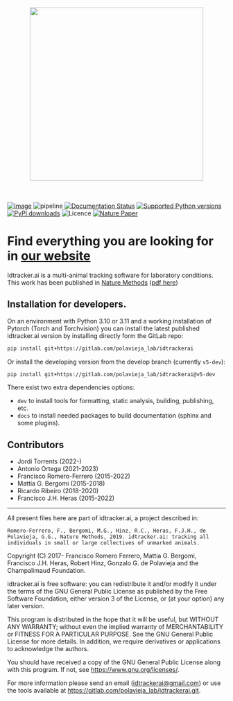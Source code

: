 <h1 align="center">
<img src="https://gitlab.com/polavieja_lab/idtrackerai/-/raw/master/docs/source/_static/logo_neutral.svg" width="400">
</h1><br>

[![image](http://img.shields.io/pypi/v/idtrackerai.svg)](https://pypi.python.org/pypi/idtrackerai/)
![pipeline](https://gitlab.com/polavieja_lab/idtrackerai/badges/master/pipeline.svg)
[![Documentation Status](https://readthedocs.org/projects/idtrackerai/badge/?version=latest)](https://idtracker.ai/)
[![Supported Python versions](https://img.shields.io/pypi/pyversions/idtrackerai.svg?logo=python&logoColor=FFE873)](https://pypi.org/project/idtrackerai/)
[![PyPI downloads](https://img.shields.io/pypi/dm/idtrackerai.svg)](https://pypistats.org/packages/idtrackerai)
![Licence](https://img.shields.io/gitlab/license/polavieja_lab/idtrackerai.svg)
[![Nature Paper](https://img.shields.io/badge/DOI-10.1038%2Fs41592--018--0295--5-blue)](
https://doi.org/10.1038/s41592-018-0295-5)

# Find everything you are looking for in [our website](https://idtracker.ai)

Idtracker.ai is a multi-animal tracking software for laboratory conditions. This work has been published in [Nature Methods](https://doi.org/10.1038/s41592-018-0295-5) ([pdf here](https://drive.google.com/file/d/1fYBcmH6PPlwy0AQcr4D0iS2Qd-r7xU9n/view?usp=sharing))

## Installation for developers.

On an environment with Python 3.10 or 3.11 and a working installation of Pytorch (Torch and Torchvision) you can install the latest published idtracker.ai version by installing directly form the GitLab repo:

``` bash
pip install git+https://gitlab.com/polavieja_lab/idtrackerai
```

Or install the developing version from the develop branch (currently `v5-dev`):

``` bash
pip install git+https://gitlab.com/polavieja_lab/idtrackerai@v5-dev
```


There exist two extra dependencies options:
 - ``dev`` to install tools for formatting, static analysis, building, publishing, etc.
 - ``docs`` to install needed packages to build documentation (sphinx and some plugins).

## Contributors
* Jordi Torrents (2022-)
* Antonio Ortega (2021-2023)
* Francisco Romero-Ferrero (2015-2022)
* Mattia G. Bergomi (2015-2018)
* Ricardo Ribeiro (2018-2020)
* Francisco J.H. Heras (2015-2022)

***

All present files here are part of idtracker.ai, a project described in:

    Romero-Ferrero, F., Bergomi, M.G., Hinz, R.C., Heras, F.J.H., de Polavieja, G.G., Nature Methods, 2019. idtracker.ai: tracking all individuals in small or large collectives of unmarked animals.

Copyright (C) 2017- Francisco Romero Ferrero, Mattia G. Bergomi, Francisco J.H. Heras, Robert Hinz, Gonzalo G. de Polavieja and the Champalimaud Foundation.

idtracker.ai is free software: you can redistribute it and/or modify it under the terms of the GNU General Public License as published by the Free Software Foundation, either version 3 of the License, or (at your option) any later version.

This program is distributed in the hope that it will be useful, but WITHOUT ANY WARRANTY; without even the implied warranty of MERCHANTABILITY or FITNESS FOR A PARTICULAR PURPOSE.  See the GNU General Public License for more details. In addition, we require derivatives or applications to acknowledge the authors.

You should have received a copy of the GNU General Public License along with this program.  If not, see <https://www.gnu.org/licenses/>.

For more information please send an email (idtrackerai@gmail.com) or use the tools available at https://gitlab.com/polavieja_lab/idtrackerai.git.
